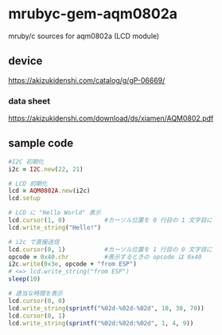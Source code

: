 # mrubyc-gem-aqm0802a
mruby/c sources for aqm0802a (LCD module)

## device
https://akizukidenshi.com/catalog/g/gP-06669/

### data sheet
https://akizukidenshi.com/download/ds/xiamen/AQM0802.pdf

## sample code

```ruby
#I2C 初期化
i2c = I2C.new(22, 21)

# LCD 初期化
lcd = AQM0802A.new(i2c)
lcd.setup

# LCD に "Hello World" 表示
lcd.cursor(1, 0)           #カーソル位置を 0 行目の 1 文字目に
lcd.write_string("Hello!")

# i2c で直接送信
lcd.cursor(0, 1)           #カーソル位置を 1 行目の 0 文字目に
opcode = 0x40.chr          #表示するときの opcode は 0x40
i2c.write(0x3e, opcode + "from ESP")
# <=> lcd.write_string("from ESP")
sleep(10)

# 適当な時間を表示
lcd.cursor(0, 0)
lcd.write_string(sprintf("%02d-%02d-%02d", 10, 30, 70))
lcd.cursor(0, 1)
lcd.write_string(sprintf("%02d:%02d:%02d", 1, 4, 9))
```
